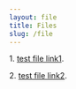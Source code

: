 ```yaml
---
layout: file
title: Files
slug: /file
---
```

<p>1. <a href="https://xufeng.de/subfiles/test1.html">test file link1</a>.</p>
<p>2. <a href="/assets/pdf/cv/xufeng_cv.pdf">test file link2</a>.</p>
